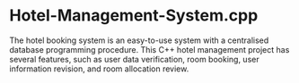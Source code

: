 # Hotel-Management-System.cpp
The hotel booking system is an easy-to-use system with a centralised database programming procedure. This C++ hotel management project has several features, such as user data verification, room booking, user information revision, and room allocation review. 
